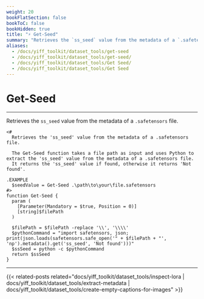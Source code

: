 ```yaml
---
weight: 20
bookFlatSection: false
bookToC: false
bookHidden: true
title: "⚡ Get-Seed"
summary: "Retrieves the `ss_seed` value from the metadata of a `.safetensors` file."
aliases:
  - /docs/yiff_toolkit/dataset_tools/get-seed
  - /docs/yiff_toolkit/dataset_tools/get-seed/
  - /docs/yiff_toolkit/dataset_tools/Get Seed/
  - /docs/yiff_toolkit/dataset_tools/Get Seed
---
```


<!--markdownlint-disable MD025 -->

# Get-Seed

---

Retrieves the `ss_seed` value from the metadata of a `.safetensors` file.

```pwsh
<#
  Retrieves the 'ss_seed' value from the metadata of a .safetensors file.

  The Get-Seed function takes a file path as input and uses Python to extract the 'ss_seed' value from the metadata of a .safetensors file.
  It returns the 'ss_seed' value if found, otherwise it returns 'Not found'.

.EXAMPLE
  $seedValue = Get-Seed .\path\to\your\file.safetensors
#>
function Get-Seed {
  param (
    [Parameter(Mandatory = $true, Position = 0)]
    [string]$filePath
  )

  $filePath = $filePath -replace '\\', '\\\\'
  $pythonCommand = "import safetensors, json; print(json.loads(safetensors.safe_open('" + $filePath + "', 'np').metadata().get('ss_seed', 'Not found')))"
  $ssSeed = python -c $pythonCommand
  return $ssSeed
}
```

---

{{< related-posts related="docs/yiff_toolkit/dataset_tools/inspect-lora | docs/yiff_toolkit/dataset_tools/extract-metadata | docs/yiff_toolkit/dataset_tools/create-empty-captions-for-images" >}}
